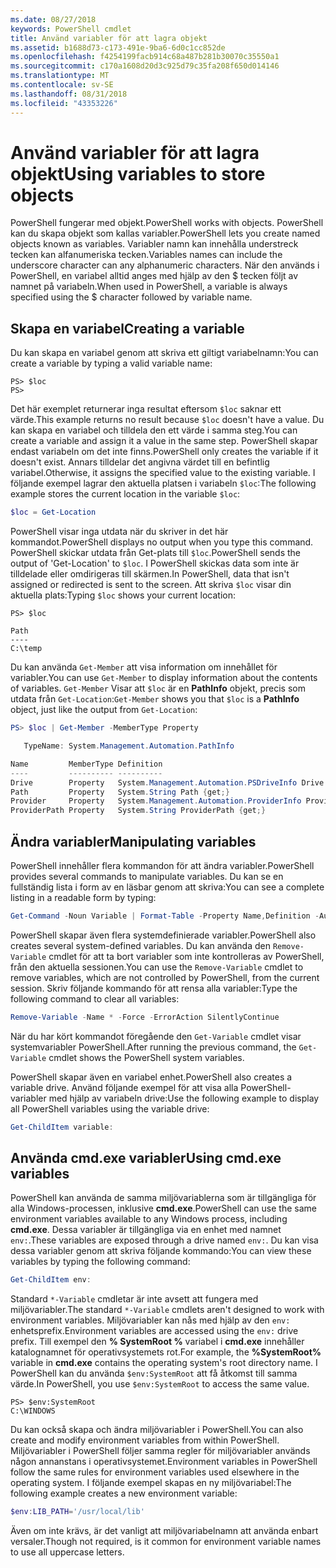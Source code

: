 ```yaml
---
ms.date: 08/27/2018
keywords: PowerShell cmdlet
title: Använd variabler för att lagra objekt
ms.assetid: b1688d73-c173-491e-9ba6-6d0c1cc852de
ms.openlocfilehash: f4254199facb914c68a487b281b30070c35550a1
ms.sourcegitcommit: c170a1608d20d3c925d79c35fa208f650d014146
ms.translationtype: MT
ms.contentlocale: sv-SE
ms.lasthandoff: 08/31/2018
ms.locfileid: "43353226"
---
```

# <a name="using-variables-to-store-objects"></a><span data-ttu-id="dceba-103">Använd variabler för att lagra objekt</span><span class="sxs-lookup"><span data-stu-id="dceba-103">Using variables to store objects</span></span>

<span data-ttu-id="dceba-104">PowerShell fungerar med objekt.</span><span class="sxs-lookup"><span data-stu-id="dceba-104">PowerShell works with objects.</span></span> <span data-ttu-id="dceba-105">PowerShell kan du skapa objekt som kallas variabler.</span><span class="sxs-lookup"><span data-stu-id="dceba-105">PowerShell lets you create named objects known as variables.</span></span>
<span data-ttu-id="dceba-106">Variabler namn kan innehålla understreck tecken kan alfanumeriska tecken.</span><span class="sxs-lookup"><span data-stu-id="dceba-106">Variables names can include the underscore character can any alphanumeric characters.</span></span> <span data-ttu-id="dceba-107">När den används i PowerShell, en variabel alltid anges med hjälp av den \$ tecken följt av namnet på variabeln.</span><span class="sxs-lookup"><span data-stu-id="dceba-107">When used in PowerShell, a variable is always specified using the \$ character followed by variable name.</span></span>

## <a name="creating-a-variable"></a><span data-ttu-id="dceba-108">Skapa en variabel</span><span class="sxs-lookup"><span data-stu-id="dceba-108">Creating a variable</span></span>

<span data-ttu-id="dceba-109">Du kan skapa en variabel genom att skriva ett giltigt variabelnamn:</span><span class="sxs-lookup"><span data-stu-id="dceba-109">You can create a variable by typing a valid variable name:</span></span>

```
PS> $loc
PS>
```

<span data-ttu-id="dceba-110">Det här exemplet returnerar inga resultat eftersom `$loc` saknar ett värde.</span><span class="sxs-lookup"><span data-stu-id="dceba-110">This example returns no result because `$loc` doesn't have a value.</span></span> <span data-ttu-id="dceba-111">Du kan skapa en variabel och tilldela den ett värde i samma steg.</span><span class="sxs-lookup"><span data-stu-id="dceba-111">You can create a variable and assign it a value in the same step.</span></span> <span data-ttu-id="dceba-112">PowerShell skapar endast variabeln om det inte finns.</span><span class="sxs-lookup"><span data-stu-id="dceba-112">PowerShell only creates the variable if it doesn't exist.</span></span>
<span data-ttu-id="dceba-113">Annars tilldelar det angivna värdet till en befintlig variabel.</span><span class="sxs-lookup"><span data-stu-id="dceba-113">Otherwise, it assigns the specified value to the existing variable.</span></span> <span data-ttu-id="dceba-114">I följande exempel lagrar den aktuella platsen i variabeln `$loc`:</span><span class="sxs-lookup"><span data-stu-id="dceba-114">The following example stores the current location in the variable `$loc`:</span></span>

```powershell
$loc = Get-Location
```

<span data-ttu-id="dceba-115">PowerShell visar inga utdata när du skriver in det här kommandot.</span><span class="sxs-lookup"><span data-stu-id="dceba-115">PowerShell displays no output when you type this command.</span></span> <span data-ttu-id="dceba-116">PowerShell skickar utdata från Get-plats till `$loc`.</span><span class="sxs-lookup"><span data-stu-id="dceba-116">PowerShell sends the output of 'Get-Location' to `$loc`.</span></span> <span data-ttu-id="dceba-117">I PowerShell skickas data som inte är tilldelade eller omdirigeras till skärmen.</span><span class="sxs-lookup"><span data-stu-id="dceba-117">In PowerShell, data that isn't assigned or redirected is sent to the screen.</span></span> <span data-ttu-id="dceba-118">Att skriva `$loc` visar din aktuella plats:</span><span class="sxs-lookup"><span data-stu-id="dceba-118">Typing `$loc` shows your current location:</span></span>

```
PS> $loc

Path
----
C:\temp
```

<span data-ttu-id="dceba-119">Du kan använda `Get-Member` att visa information om innehållet för variabler.</span><span class="sxs-lookup"><span data-stu-id="dceba-119">You can use `Get-Member` to display information about the contents of variables.</span></span> <span data-ttu-id="dceba-120">`Get-Member` Visar att `$loc` är en **PathInfo** objekt, precis som utdata från `Get-Location`:</span><span class="sxs-lookup"><span data-stu-id="dceba-120">`Get-Member` shows you that `$loc` is a **PathInfo** object, just like the output from `Get-Location`:</span></span>

```powershell
PS> $loc | Get-Member -MemberType Property

   TypeName: System.Management.Automation.PathInfo

Name         MemberType Definition
----         ---------- ----------
Drive        Property   System.Management.Automation.PSDriveInfo Drive {get;}
Path         Property   System.String Path {get;}
Provider     Property   System.Management.Automation.ProviderInfo Provider {...
ProviderPath Property   System.String ProviderPath {get;}
```

## <a name="manipulating-variables"></a><span data-ttu-id="dceba-121">Ändra variabler</span><span class="sxs-lookup"><span data-stu-id="dceba-121">Manipulating variables</span></span>

<span data-ttu-id="dceba-122">PowerShell innehåller flera kommandon för att ändra variabler.</span><span class="sxs-lookup"><span data-stu-id="dceba-122">PowerShell provides several commands to manipulate variables.</span></span> <span data-ttu-id="dceba-123">Du kan se en fullständig lista i form av en läsbar genom att skriva:</span><span class="sxs-lookup"><span data-stu-id="dceba-123">You can see a complete listing in a readable form by typing:</span></span>

```powershell
Get-Command -Noun Variable | Format-Table -Property Name,Definition -AutoSize -Wrap
```

<span data-ttu-id="dceba-124">PowerShell skapar även flera systemdefinierade variabler.</span><span class="sxs-lookup"><span data-stu-id="dceba-124">PowerShell also creates several system-defined variables.</span></span> <span data-ttu-id="dceba-125">Du kan använda den `Remove-Variable` cmdlet för att ta bort variabler som inte kontrolleras av PowerShell, från den aktuella sessionen.</span><span class="sxs-lookup"><span data-stu-id="dceba-125">You can use the `Remove-Variable` cmdlet to remove variables, which are not controlled by PowerShell, from the current session.</span></span> <span data-ttu-id="dceba-126">Skriv följande kommando för att rensa alla variabler:</span><span class="sxs-lookup"><span data-stu-id="dceba-126">Type the following command to clear all variables:</span></span>

```powershell
Remove-Variable -Name * -Force -ErrorAction SilentlyContinue
```

<span data-ttu-id="dceba-127">När du har kört kommandot föregående den `Get-Variable` cmdlet visar systemvariabler PowerShell.</span><span class="sxs-lookup"><span data-stu-id="dceba-127">After running the previous command, the `Get-Variable` cmdlet shows the PowerShell system variables.</span></span>

<span data-ttu-id="dceba-128">PowerShell skapar även en variabel enhet.</span><span class="sxs-lookup"><span data-stu-id="dceba-128">PowerShell also creates a variable drive.</span></span> <span data-ttu-id="dceba-129">Använd följande exempel för att visa alla PowerShell-variabler med hjälp av variabeln drive:</span><span class="sxs-lookup"><span data-stu-id="dceba-129">Use the following example to display all PowerShell variables using the variable drive:</span></span>

```powershell
Get-ChildItem variable:
```

## <a name="using-cmdexe-variables"></a><span data-ttu-id="dceba-130">Använda cmd.exe variabler</span><span class="sxs-lookup"><span data-stu-id="dceba-130">Using cmd.exe variables</span></span>

<span data-ttu-id="dceba-131">PowerShell kan använda de samma miljövariablerna som är tillgängliga för alla Windows-processen, inklusive **cmd.exe**.</span><span class="sxs-lookup"><span data-stu-id="dceba-131">PowerShell can use the same environment variables available to any Windows process, including **cmd.exe**.</span></span> <span data-ttu-id="dceba-132">Dessa variabler är tillgängliga via en enhet med namnet `env:`.</span><span class="sxs-lookup"><span data-stu-id="dceba-132">These variables are exposed through a drive named `env:`.</span></span> <span data-ttu-id="dceba-133">Du kan visa dessa variabler genom att skriva följande kommando:</span><span class="sxs-lookup"><span data-stu-id="dceba-133">You can view these variables by typing the following command:</span></span>

```powershell
Get-ChildItem env:
```

<span data-ttu-id="dceba-134">Standard `*-Variable` cmdletar är inte avsett att fungera med miljövariabler.</span><span class="sxs-lookup"><span data-stu-id="dceba-134">The standard `*-Variable` cmdlets aren't designed to work with environment variables.</span></span> <span data-ttu-id="dceba-135">Miljövariabler kan nås med hjälp av den `env:` enhetsprefix.</span><span class="sxs-lookup"><span data-stu-id="dceba-135">Environment variables are accessed using the `env:` drive prefix.</span></span> <span data-ttu-id="dceba-136">Till exempel den **% SystemRoot %** variabel i **cmd.exe** innehåller katalognamnet för operativsystemets rot.</span><span class="sxs-lookup"><span data-stu-id="dceba-136">For example, the **%SystemRoot%** variable in **cmd.exe** contains the operating system's root directory name.</span></span> <span data-ttu-id="dceba-137">I PowerShell kan du använda `$env:SystemRoot` att få åtkomst till samma värde.</span><span class="sxs-lookup"><span data-stu-id="dceba-137">In PowerShell, you use `$env:SystemRoot` to access the same value.</span></span>

```
PS> $env:SystemRoot
C:\WINDOWS
```

<span data-ttu-id="dceba-138">Du kan också skapa och ändra miljövariabler i PowerShell.</span><span class="sxs-lookup"><span data-stu-id="dceba-138">You can also create and modify environment variables from within PowerShell.</span></span> <span data-ttu-id="dceba-139">Miljövariabler i PowerShell följer samma regler för miljövariabler används någon annanstans i operativsystemet.</span><span class="sxs-lookup"><span data-stu-id="dceba-139">Environment variables in PowerShell follow the same rules for environment variables used elsewhere in the operating system.</span></span> <span data-ttu-id="dceba-140">I följande exempel skapas en ny miljövariabel:</span><span class="sxs-lookup"><span data-stu-id="dceba-140">The following example creates a new environment variable:</span></span>

```powershell
$env:LIB_PATH='/usr/local/lib'
```

<span data-ttu-id="dceba-141">Även om inte krävs, är det vanligt att miljövariabelnamn att använda enbart versaler.</span><span class="sxs-lookup"><span data-stu-id="dceba-141">Though not required, is it common for environment variable names to use all uppercase letters.</span></span>
